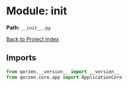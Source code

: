 # Module: __init__

**Path:** `__init__.py`

[Back to Project Index](../index.md)

## Imports
```python
from qorzen.__version__ import __version__
from qorzen.core.app import ApplicationCore
```
